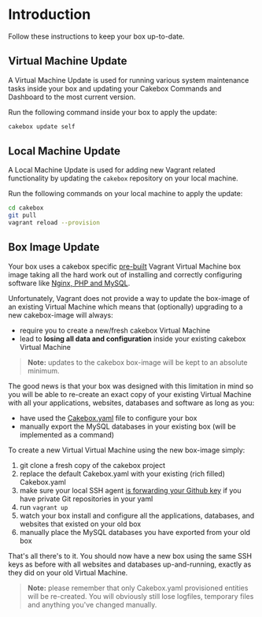 # Introduction

Follow these instructions to keep your box up-to-date.

## Virtual Machine Update

A Virtual Machine Update is used for running various system maintenance tasks
inside your box and updating your Cakebox Commands and Dashboard to the most
current version.

Run the following command inside your box to apply the update:

```bash
cakebox update self
```

## Local Machine Update

A Local Machine Update is used for adding new Vagrant related functionality
by updating the ``cakebox`` repository on your local machine.

Run the following commands on your local machine to apply the update:

```bash
cd cakebox
git pull
vagrant reload --provision
```

## Box Image Update

Your box uses a cakebox specific [pre-built](https://github.com/alt3/cakebox-builder)
Vagrant Virtual Machine box image taking all the hard work out of
installing and correctly configuring software like
[Nginx, PHP and MySQL](features/#software).

Unfortunately, Vagrant does not provide a way to update the box-image
of an existing Virtual Machine which means that (optionally) upgrading
to a new cakebox-image will always:

+ require you to create a new/fresh cakebox Virtual Machine
+ lead to **losing all data and configuration** inside your existing
cakebox Virtual Machine

> **Note:** updates to the cakebox box-image will be kept to an absolute minimum.

The good news is that your box was designed with this limitation in mind so
you will be able to re-create an exact copy of your existing Virtual Machine
with all your applications, websites, databases and software as long as you:

+ have used the [Cakebox.yaml](usage/cakebox-yaml/) file to configure your box
+ manually export the MySQL databases in your existing box (will be implemented as a command)

To create a new Virtual Virtual Machine using the new box-image simply:

1. git clone a fresh copy of the cakebox project
2. replace the default Cakebox.yaml with your existing (rich filled) Cakebox.yaml
3. make sure your local SSH agent
[is forwarding your Github key](tutorials/connecting-your-github-ssh-key/)
if you have private Git repositories in your yaml
4. run ``vagrant up``
5. watch your box install and configure all the applications, databases,
and websites that existed on your old box
6. manually place the MySQL databases you have exported from your old box

That's all there's to it. You should now have a new box using
the same SSH keys as before with all websites and databases
up-and-running, exactly as they did on your old Virtual Machine.

> **Note:** please remember that only Cakebox.yaml provisioned entities
> will be re-created. You will obviously still lose logfiles,
> temporary files and anything you've changed manually.
